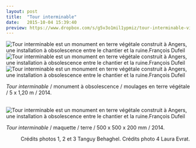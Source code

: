 ```yaml
---
layout: post
title:  "Tour interminable"
date:   2015-10-04 15:39:40
preview: https://www.dropbox.com/s/g5v3o1mil1ypmiz/tour-interminable-vignette.jpg?raw=1
---
```


<img src="https://www.dropbox.com/s/mdxcs1ujwziknr8/tour-interminable.jpg?raw=1" alt="Tour interminable est un monument en terre v&eacute;g&eacute;tale construit &agrave; Angers, une installation &agrave; obsolescence entre le chantier et la ruine.Fran&ccedil;ois Dufeil">

<img src="https://www.dropbox.com/s/4sa19bokuzoentf/tour-interminable%20%282%29.jpg?raw=1" alt="Tour interminable est un monument en terre v&eacute;g&eacute;tale construit &agrave; Angers, une installation &agrave; obsolescence entre le chantier et la ruine.Fran&ccedil;ois Dufeil">


<img src="https://www.dropbox.com/s/nya08waum3llgr4/tour-interminable%20%283%29.jpg?raw=1" alt="Tour interminable est un monument en terre v&eacute;g&eacute;tale construit &agrave; Angers, une installation &agrave; obsolescence entre le chantier et la ruine.Fran&ccedil;ois Dufeil">

<p style="text-align:justify">
<span style="font-style: italic;">Tour interminable</span> / monument &agrave; obsolescence / moulages en terre v&eacute;g&eacute;tale / 5 x 1,20 m / 2014.
</p>
<br>

<img src="https://www.dropbox.com/s/f1qrdaw3rh14ja7/tour-interminable-Photo-Laura-Evrat.jpg?raw=1" alt="Tour interminable est un monument en terre v&eacute;g&eacute;tale construit &agrave; Angers, une installation &agrave; obsolescence entre le chantier et la ruine.Fran&ccedil;ois Dufeil">

<p style="text-align:justify">
<span style="font-style: italic;">Tour interminable</span> / maquette / terre / 500 x 500 x 200 mm / 2014.

<p style="text-align:right; font-size: 14px;">
Cr&eacute;dits photos 1, 2 et 3 Tanguy Behaghel. Cr&eacute;dits photo 4 Laura Evrat.
</p>
